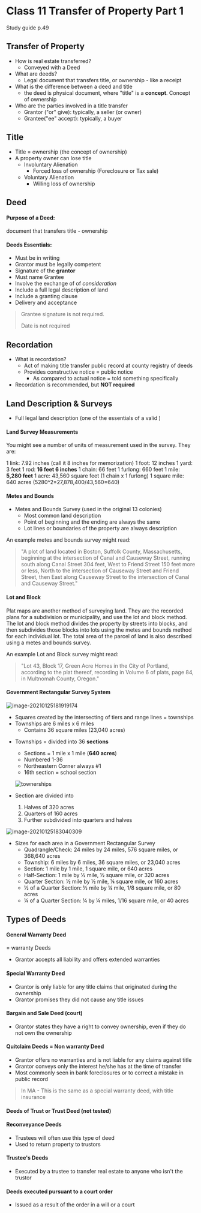 # Class 11 Transfer of Property Part 1

Study guide p.49

## Transfer of Property

* How is real estate transferred?
  * Conveyed with a Deed
* What are deeds?
  * Legal document that transfers title, or ownership - like a receipt
* What is the difference between a deed and title
  * the deed is physical document, where "title" is a **concept**. Concept of ownership
* Who are the parties involved in a title transfer
  * Grantor ("or" give):  typically, a seller (or owner)
  * Grantee("ee" accept): typically, a buyer 

## Title

- Title = ownership  (the concept of ownership)
- A property owner can lose title
  - Involuntary Alienation
    - Forced loss of ownership (Foreclosure or Tax sale)
  - Voluntary Alienation
    - Willing loss of ownership

## Deed

#### Purpose of a Deed: 

document that transfers title - ownership

#### Deeds Essentials:

* Must be in writing
* Grantor must be legally competent
* Signature of the **grantor**
* Must name Grantee
* Involve the exchange of of *consideration* 
* Include a full legal description of land
* Include a granting clause
* Delivery and acceptance 

> Grantee signature is not required.
>
> Date is not required

## Recordation

* What is recordation?
  * Act of making title transfer public record at county registry of deeds
  * Provides constructive notice = public notice
    * As compared to actual notice = told something specifically 
* Recordation is recommended, but **NOT required** 

## Land Description & Surveys

* Full legal land description (one of the essentials of a valid )



#### Land Survey Measurements

You might see a number of units of measurement used in the survey. They are:

1 link: 7.92 inches (call it 8 inches for memorization)
1 foot: 12 inches
1 yard: 3 feet
1 rod: **16 feet 6 inches**
1 chain: 66 feet
1 furlong: 660 feet
1 mile: **5,280 feet**
1 acre: 43,560 square feet (1 chain x 1 furlong)
1 square mile: 640 acres  (5280^2=27,878,400/43,560=640)

#### Metes and Bounds

* Metes and Bounds Survey (used in the original 13 colonies)
  * Most common land description
  * Point of beginning and the ending are always the same
  * Lot lines or boundaries of the property are always description

An example metes and bounds survey might read:

> "A plot of land located in Boston, Suffolk County, Massachusetts, beginning at the intersection of Canal and Causeway
> Street, running south along Canal Street 304 feet, West to Friend Street 150 feet more or less, North to the intersection of
> Causeway Street and Friend Street, then East along Causeway Street to the intersection of Canal and Causeway Street."

#### Lot and Block

Plat maps are another method of surveying land. They are the recorded plans for a subdivision or municipality, and use the lot and block method. The lot and block method divides the property by streets into blocks, and then subdivides those blocks into lots using the metes and bounds method for each individual lot. The total area of the parcel of land is also described using a metes and bounds survey. 

An example Lot and Block survey might read:

> "Lot 43, Block 17, Green Acre Homes in the City of Portland, according to the plat thereof, recording in Volume 6 of plats, page 84, in Multnomah County, Oregon."

#### Government Rectangular Survey System

![image-20210125181919174](image/image-20210125181919174.png)

- Squares created by the intersecting of tiers and range lines = townships
- Townships are 6 miles x 6 miles
  - Contains 36 square miles (23,040 acres) 

* Townships = divided into 36 **sections**

  * Sections = 1 mile x 1 mile  (**640 acres**)
  * Numbered 1-36
  * Northeastern Corner always #1
  * 16th section = school section

  ![townerships](image/image-20210125182425733.png)

* Section are divided into
  1. Halves of 320 acres
  2. Quarters of 160 acres
  3. Further subdivided into quarters and halves

![image-20210125183040309](image/image-20210125183040309.png)

* Sizes for each area in a Government Rectangular Survey 
  * Quadrangle/Check: 24 miles by 24 miles, 576 square miles, or 368,640 acres
  * Township: 6 miles by 6 miles, 36 square miles, or 23,040 acres
  * Section: 1 mile by 1 mile, 1 square mile, or 640 acres
  * Half-Section: 1 mile by ½ mile, ½ square mile, or 320 acres
  * Quarter Section: ½ mile by ½ mile, ¼ square mile, or 160 acres
  * ½ of a Quarter Section: ½ mile by ¼ mile, 1/8 square mile, or 80 acres
  * ¼ of a Quarter Section: ¼ by ¼ miles, 1/16 square mile, or 40 acres





## Types of Deeds

#### General Warranty Deed

= warranty Deeds

* Grantor accepts all liability and offers extended warranties

#### Special Warranty Deed

* Grantor is only liable for any title claims that originated during the ownership
* Grantor promises they did not cause any title issues

#### Bargain and Sale Deed (court)

* Grantor states they have a right to convey ownership, even if they do not own the ownership

#### Quitclaim Deeds = Non warranty Deed

* Grantor offers no warranties and is not liable for any claims against title
* Grantor conveys only the interest he/she has at the time of transfer
* Most commonly seen in bank foreclosures or to correct a mistake in public record

> In MA - This is the same as a special warranty deed, with title insurance

#### Deeds of Trust or Trust Deed (not tested)

#### Reconveyance Deeds

* Trustees will often use this type of deed
* Used to return property to trustors

#### Trustee's Deeds

* Executed by a trustee to transfer real estate to anyone who isn't the trustor

#### Deeds executed pursuant to a court order

* Issued as a result of the order in a will or a court